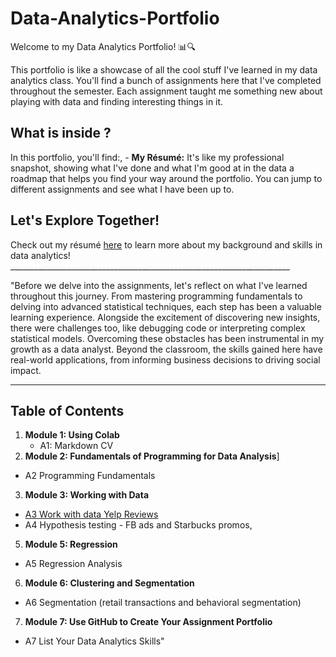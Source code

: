 # Data-Analytics-Portfolio
Welcome to my Data Analytics Portfolio! 📊🔍
        
This portfolio is like a showcase of all the cool stuff I've learned in my data analytics class. You'll find a bunch of assignments here that I've completed throughout the semester. Each assignment taught me something new about playing with data and finding interesting things in it.
       
## What is inside ?
In this portfolio, you'll find:,
        - **My Résumé:** It's like my professional snapshot, showing what I've done and what I'm good at in the data a roadmap that helps you find your way around the portfolio. You can jump to different assignments and see what I have been up to.
## Let's Explore Together!
  Check out my résumé [here](https://colab.research.google.com/drive/1NZwkrMMl2nEwqR0TzT1_ZFTykIivGCgq?usp=sharing) to learn more about my background and skills in data analytics!
     ______________________________________________________________________

"Before we delve into the assignments, let's reflect on what I've learned throughout this journey. From mastering programming fundamentals to delving into advanced statistical techniques, each step has been a valuable learning experience. Alongside the excitement of discovering new insights, there were challenges too, like debugging code or interpreting complex statistical models. Overcoming these obstacles has been instrumental in my growth as a data analyst. Beyond the classroom, the skills gained here have real-world applications, from informing business decisions to driving social impact.
    
_____________________________________________________________________________

## Table of Contents
1. **Module 1: Using Colab**
    - A1: Markdown CV
2. **Module 2: Fundamentals of Programming for Data Analysis**]
  - A2 Programming Fundamentals
3. **Module 3: Working with Data**
 - [A3 Work with data Yelp Reviews](https://colab.research.google.com/drive/1nuUyYk6fcpCUpbEtaIJoe_1NNGYkffsW?usp=sharing)
  - A4 Hypothesis testing - FB ads and Starbucks promos,
5. **Module 5: Regression**
  - A5 Regression Analysis
6. **Module 6: Clustering and Segmentation**
- A6 Segmentation (retail transactions and behavioral segmentation)
7. **Module 7: Use GitHub to Create Your Assignment Portfolio**
 - A7 List Your Data Analytics Skills"
      
